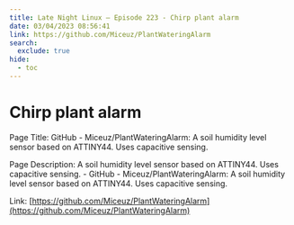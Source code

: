 ```yaml
---
title: Late Night Linux – Episode 223 - Chirp plant alarm
date: 03/04/2023 08:56:41
link: https://github.com/Miceuz/PlantWateringAlarm
search:
  exclude: true
hide:
  - toc
---
```


# Chirp plant alarm

Page Title: GitHub - Miceuz/PlantWateringAlarm: A soil humidity level sensor based on ATTINY44. Uses capacitive sensing.

Page Description: A soil humidity level sensor based on ATTINY44. Uses capacitive sensing. - GitHub - Miceuz/PlantWateringAlarm: A soil humidity level sensor based on ATTINY44. Uses capacitive sensing. 

Link: [https://github.com/Miceuz/PlantWateringAlarm](https://github.com/Miceuz/PlantWateringAlarm)